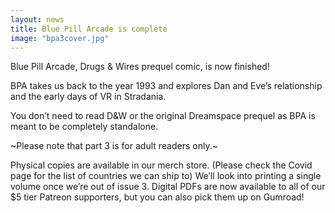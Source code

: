 ```yaml
---
layout: news
title: Blue Pill Arcade is complete
image: "bpa3cover.jpg"
---
```


Blue Pill Arcade, Drugs & Wires prequel comic, is now finished!

BPA takes us back to the year 1993 and explores Dan and Eve’s relationship and the early days of VR in Stradania.

You don’t need to read D&W or the original Dreamspace prequel as BPA is meant to be completely standalone.

~Please note that part 3 is for adult readers only.~

Physical copies are available in our merch store. (Please check the Covid page for the list of countries we can ship to) We’ll look into printing a single volume once we’re out of issue 3.
Digital PDFs are now available to all of our $5 tier Patreon supporters, but you can also pick them up on Gumroad!

